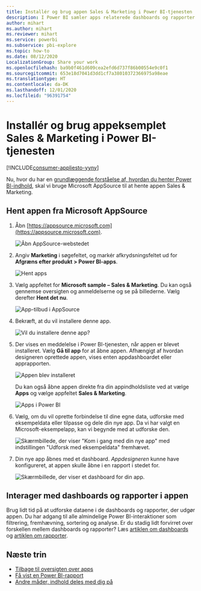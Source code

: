 ```yaml
---
title: Installér og brug appen Sales & Marketing i Power BI-tjenesten
description: I Power BI samler apps relaterede dashboards og rapporter på ét sted. Installér appen Salg og marketing fra markedspladsen for Power BI-apps.
author: mihart
ms.author: mihart
ms.reviewer: mihart
ms.service: powerbi
ms.subservice: pbi-explore
ms.topic: how-to
ms.date: 08/12/2020
LocalizationGroup: Share your work
ms.openlocfilehash: ba9b0f461d609cea2efd6d737f86b00554e9c0f1
ms.sourcegitcommit: 653e18d7041d3dd1cf7a38010372366975a98eae
ms.translationtype: HT
ms.contentlocale: da-DK
ms.lasthandoff: 12/01/2020
ms.locfileid: "96391754"
---
```

# <a name="install-and-use-the-sample-sales-and-marketing-app-in-the-power-bi-service"></a>Installér og brug appeksemplet Sales & Marketing i Power BI-tjenesten

[!INCLUDE[consumer-appliesto-yyny](../includes/consumer-appliesto-yyny.md)]

Nu, hvor du har en [grundlæggende forståelse af, hvordan du henter Power BI-indhold](end-user-app-view.md), skal vi bruge Microsoft AppSource til at hente appen Sales & Marketing. 


## <a name="get-the-app-from-microsoft-appsource"></a>Hent appen fra Microsoft AppSource

1. Åbn [https://appsource.microsoft.com](https://appsource.microsoft.com).

   ![Åbn AppSource-webstedet  ](./media/end-user-app-marketing/power-bi-appsource.png)

1. Angiv **Marketing** i søgefeltet, og markér afkrydsningsfeltet ud for **Afgræns efter produkt > Power BI-apps**. 

    ![Hent apps  ](./media/end-user-app-marketing/power-bi-search-appsource.png)


1. Vælg appfeltet for **Microsoft sample – Sales & Marketing**. Du kan også gennemse oversigten og anmeldelserne og se på billederne.  Vælg derefter **Hent det nu**.

   ![App-tilbud i AppSource](./media/end-user-app-marketing/power-bi-app-offering.png)

1. Bekræft, at du vil installere denne app.

   ![Vil du installere denne app?](./media/end-user-app-marketing/power-bi-installs.png)

5. Der vises en meddelelse i Power BI-tjenesten, når appen er blevet installeret. Vælg **Gå til app** for at åbne appen. Afhængigt af hvordan designeren oprettede appen, vises enten appdashboardet eller apprapporten.

    ![Appen blev installeret ](./media/end-user-app-marketing/power-bi-app-ready.png)

    Du kan også åbne appen direkte fra din appindholdsliste ved at vælge **Apps** og vælge appfeltet **Sales & Marketing**.

    ![Apps i Power BI](./media/end-user-app-marketing/power-bi-sales-marketing.png)


6. Vælg, om du vil oprette forbindelse til dine egne data, udforske med eksempeldata eller tilpasse og dele din nye app. Da vi har valgt en Microsoft-eksempelapp, kan vi begynde med at udforske den. 

    ![Skærmbillede, der viser "Kom i gang med din nye app" med indstillingen "Udforsk med eksempeldata" fremhævet.](./media/end-user-app-marketing/power-bi-explore-app.png)

7.  Din nye app åbnes med et dashboard. *Appdesigneren* kunne have konfigureret, at appen skulle åbne i en rapport i stedet for.  

    ![Skærmbillede, der viser et dashboard for din app.](./media/end-user-app-marketing/power-bi-app-new.png)




## <a name="interact-with-the-dashboards-and-reports-in-the-app"></a>Interager med dashboards og rapporter i appen
Brug lidt tid på at udforske dataene i de dashboards og rapporter, der udgør appen. Du har adgang til alle almindelige Power BI-interaktioner som filtrering, fremhævning, sortering og analyse.  Er du stadig lidt forvirret over forskellen mellem dashboards og rapporter?  Læs [artiklen om dashboards](end-user-dashboards.md) og [artiklen om rapporter](end-user-reports.md).  




## <a name="next-steps"></a>Næste trin
* [Tilbage til oversigten over apps](end-user-apps.md)    
* [Få vist en Power BI-rapport](end-user-report-open.md)    
* [Andre måder, indhold deles med dig på](end-user-shared-with-me.md)
